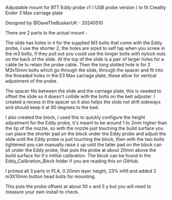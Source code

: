 Adjustable mount for BTT Eddy probe v1 ( USB probe version ) to fit Creality Ender 3 Max carriage plate

Designed by @DaveTheBuskerUK - 20240510

There are 2 parts to the actual mount -

The slide has holes in it for the supplied M3 bolts that come with the Eddy probe, I use the shorter 2, the holes are sized to self tap when you screw in the m3 bolts, if they pull out you could use the longer bolts with nylock nuts on the back of the slide. At the top of the slide is a pair of larger holes for a cable tie to retain the probe cable. Then the long slotted hole is for 2 M3x10mm bolts which go through the slide, through the spacer and fit into the threaded holes in the E3 Max carriage plate, these allow for vertical adjustment of the probe.

The spacer fits between the slide and the carriage plate, this is needed to offset the slide so it doesn't collide with the bolts on the belt adjuster. I created a recess in the spacer so it also helps the slide not drift sideways and should keep it at 90 degrees to the bed.

I also created the block, I used this to quickly configure the height adjustment for the Eddy probe, it's meant to be around 1 to 2mm higher than the tip of the nozzle, so with the nozzle just touching the build surface you can place the shorter pad on the block under the Eddy probe and adjust the slide until the Eddy probe is just touching the block, then with the two bolts tightened you can manually raise z up until the taller pad on the block can sit under the Eddy probe, that puts the probe at about 20mm above the build surface for it's intitial calibration. The blcok can be found in the Eddy_Calibration_Block folder if you are reading this on GitHub.

I printed all 3 parts in PLA, 0.20mm layer height, 23% infill and added 2 m3X10mm button head bolts for mounting.

This puts the probe offsets at about 50 x and 5 y but you will need to measure your own install to check.


